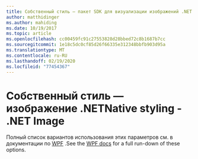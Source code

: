 ```yaml
---
title: Собственный стиль — пакет SDK для визуализации изображений .NET
author: matthidinger
ms.author: mahiding
ms.date: 10/19/2017
ms.topic: article
ms.openlocfilehash: cc00459fc91c27553828d28bbed72c8b1687b7cc
ms.sourcegitcommit: 1e18c5dc0cf85d26f66335e312348bbfb903d95a
ms.translationtype: MT
ms.contentlocale: ru-RU
ms.lasthandoff: 02/19/2020
ms.locfileid: "77454367"
---
```

# <a name="native-styling---net-image"></a><span data-ttu-id="9976a-102">Собственный стиль — изображение .NET</span><span class="sxs-lookup"><span data-stu-id="9976a-102">Native styling - .NET Image</span></span>

<span data-ttu-id="9976a-103">Полный список вариантов использования этих параметров см. в документации по [WPF](../net-wpf/getting-started.md) .</span><span class="sxs-lookup"><span data-stu-id="9976a-103">See the [WPF docs](../net-wpf/getting-started.md) for a full run-down of these options.</span></span>